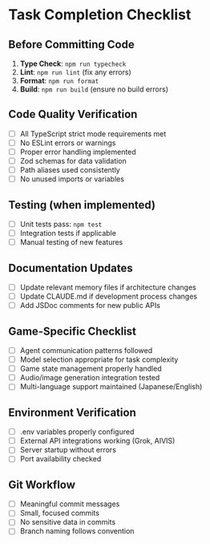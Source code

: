 # Task Completion Checklist

## Before Committing Code
1. **Type Check**: `npm run typecheck`
2. **Lint**: `npm run lint` (fix any errors)
3. **Format**: `npm run format`
4. **Build**: `npm run build` (ensure no build errors)

## Code Quality Verification
- [ ] All TypeScript strict mode requirements met
- [ ] No ESLint errors or warnings
- [ ] Proper error handling implemented
- [ ] Zod schemas for data validation
- [ ] Path aliases used consistently
- [ ] No unused imports or variables

## Testing (when implemented)
- [ ] Unit tests pass: `npm test`
- [ ] Integration tests if applicable
- [ ] Manual testing of new features

## Documentation Updates
- [ ] Update relevant memory files if architecture changes
- [ ] Update CLAUDE.md if development process changes
- [ ] Add JSDoc comments for new public APIs

## Game-Specific Checklist
- [ ] Agent communication patterns followed
- [ ] Model selection appropriate for task complexity
- [ ] Game state management properly handled
- [ ] Audio/image generation integration tested
- [ ] Multi-language support maintained (Japanese/English)

## Environment Verification
- [ ] .env variables properly configured
- [ ] External API integrations working (Grok, AIVIS)
- [ ] Server startup without errors
- [ ] Port availability checked

## Git Workflow
- [ ] Meaningful commit messages
- [ ] Small, focused commits
- [ ] No sensitive data in commits
- [ ] Branch naming follows convention